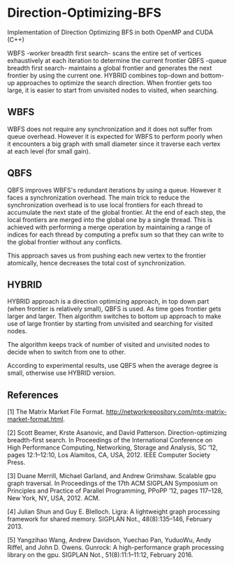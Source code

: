 # Direction-Optimizing-BFS

Implementation of Direction Optimizing BFS in both OpenMP and CUDA (C++)

WBFS -worker breadth first search- scans the entire set of vertices exhaustively at each iteration to determine the current frontier
QBFS -queue breadth first search- maintains a global frontier and generates the next frontier by using the current one.
HYBRID combines top-down and bottom-up approaches to optimize the search direction. When frontier gets too large, it is easier to start from unvisited nodes to visited, when searching.

## WBFS

WBFS does not require any synchronization and it does not suffer from queue overhead. However it is expected for WBFS to perform poorly when it encounters a big graph with small diameter since it traverse each vertex at each level (for small gain).

## QBFS

QBFS improves WBFS's redundant iterations by using a queue. However it faces a synchronization overhead.
The main trick to reduce the synchronization overhead is to use local frontiers for each thread to accumulate the next state of the global frontier. 
At the end of each step, the local frontiers are merged into the global one by a single thread. This is achieved with performing a merge operation by maintaining a range of indices for each thread by computing a prefix sum so that they can write to the global frontier without any conflicts.

This approach saves us from pushing each new vertex to the frontier atomically, hence decreases the total cost of synchronization.


## HYBRID

HYBRID approach is a direction optimizing approach, in top down part (when frontier is relatively small), QBFS is used. As time goes frontier gets larger and larger. Then algorithm switches to bottom up approach to make use of large frontier by starting from unvisited and searching for visited nodes.

The algorithm keeps track of number of visited and unvisited nodes to decide when to switch from one to other.



According to experimental results, use QBFS when the average degree is small, otherwise use HYBRID version.


## References

[1] The Matrix Market File Format. http://networkrepository.com/mtx-matrix-market-format.html.

[2] Scott Beamer, Krste Asanovic, and David Patterson. Direction-optimizing breadth-first search. In Proceedings of the International Conference on High Performance Computing, Networking, Storage and Analysis, SC ’12, pages 12:1–12:10, Los Alamitos, CA, USA, 2012. IEEE Computer Society Press.

[3] Duane Merrill, Michael Garland, and Andrew Grimshaw. Scalable gpu graph traversal. In Proceedings of the 17th ACM SIGPLAN Symposium on Principles and Practice of Parallel Programming, PPoPP ’12, pages 117–128, New York, NY, USA, 2012. ACM.

[4] Julian Shun and Guy E. Blelloch. Ligra: A lightweight graph processing framework for shared memory. SIGPLAN Not., 48(8):135–146, February 2013.

[5] Yangzihao Wang, Andrew Davidson, Yuechao Pan, YuduoWu, Andy Riffel, and John D. Owens. Gunrock: A high-performance graph processing library on the gpu. SIGPLAN Not., 51(8):11:1–11:12, February 2016.


